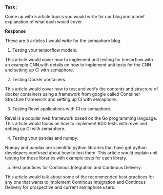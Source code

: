 **Task :**

Come up with 5 article topics you would write for our blog and a brief explanation of what each would cover

**Response**

These are 5 articles I would write for the semaphore blog.

1. Testing your tensorflow models.

This article would cover how to implement unit testing for tensorflow with an example CNN with details on how to implement unit tests for the CNN and setting up CI with semaphore.

2. Testing Docker containers.

This article would cover how to test and verify the contents and structure of docker containers using a framework from google called Container Structure framework and setting up CI with semaphore.

3. Testing Revel applications with CI on semaphore.

Revel is a popular web framework based on the Go programming language. This article would focus on how to implement BDD tests with revel and setting up CI with semaphore.

4. Testing your pandas and numpy.

Numpy and pandas are scientific python libraries that have got python developers confused about how to test them. This article would explain unit testing for these libraries with example tests for each library.

5. Best practices for Continous Integration and Continous Delivery.

This article would talk about some of the recommended best practices for any one that wants to implement Continous Integration and Continous Delivery for prospective and current semaphore users.
